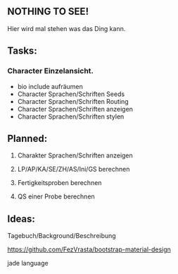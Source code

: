 ## NOTHING TO SEE!

Hier wird mal stehen was das Ding kann.

## Tasks:
### Character Einzelansicht.

* bio include aufräumen
* Character Sprachen/Schriften Seeds
* Character Sprachen/Schriften Routing
* Character Sprachen/Schriften anzeigen
* Character Sprachen/Schriften stylen

## Planned:

1. Charakter Sprachen/Schriften anzeigen

1. LP/AP/KA/SE/ZH/AS/Ini/GS berechnen

1. Fertigkeitsproben berechnen

1. QS einer Probe berechnen

## Ideas: 
Tagebuch/Background/Beschreibung

https://github.com/FezVrasta/bootstrap-material-design

jade language
